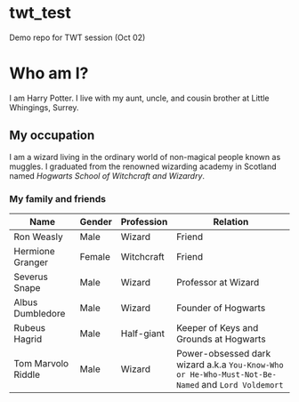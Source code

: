 # twt_test
Demo repo for TWT session (Oct 02)

# Who am I?

I am Harry Potter. I live with my aunt, uncle, and cousin brother at Little Whingings, Surrey.

## My occupation ##
I am a wizard living in the ordinary world of non-magical people known as muggles. I graduated from the renowned wizarding academy in Scotland named *Hogwarts School of Witchcraft and Wizardry*.

### My family and friends ###

Name | Gender | Profession| Relation|
---|---|---|---|
Ron Weasly| Male|Wizard| Friend|
Hermione Granger| Female | Witchcraft| Friend|
Severus Snape | Male | Wizard| Professor at Wizard|
Albus Dumbledore |Male| Wizard| Founder of Hogwarts|
Rubeus Hagrid| Male| Half-giant| Keeper of Keys and Grounds at Hogwarts|
Tom Marvolo Riddle| Male| Wizard| Power-obsessed dark wizard a.k.a `You-Know-Who or He-Who-Must-Not-Be-Named` and `Lord Voldemort`|
